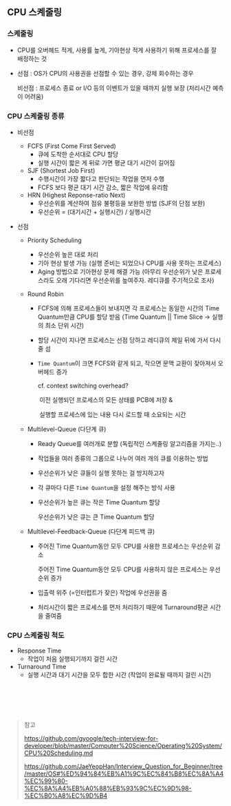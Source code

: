 ## CPU 스켸줄링

### 스켸줄링

- CPU를 오버헤드 적게, 사용률 높게, 기아현상 적게 사용하기 위해 프로세스를 잘 배정하는 것

- 선점 : OS가 CPU의 사용권을 선점할 수 있는 경우, 강제 회수하는 경우

  비선점 : 프로세스 종료 or I/O 등의 이벤트가 있을 때까지 실행 보장 (처리시간 예측이 어려움)



### CPU 스켸줄링 종류

- 비선점
  - FCFS (First Come First Served)
    - 큐에 도착한 순서대로 CPU 할당
    - 실행 시간이 짧은 게 뒤로 가면 평균 대기 시간이 길어짐
  - SJF (Shortest Job First)
    - 수행시간이 가장 짧다고 판단되는 작업을 먼저 수행
    - FCFS 보다 평균 대기 시간 감소, 짧은 작업에 유리함
  - HRN (Highest Reponse-ratio Next)
    - 우선순위를 계산하여 점유 불평등을 보완한 방법 (SJF의 단점 보완)
    - 우선순위 = (대기시간 + 실행시간) / 실행시간



- 선점

  - Priority Scheduling

    - 우선순위 높은 대로 처리
    - 기아 현상 발생 가능 (실행 준비는 되었으나 CPU를 사용 못하는 프로세스)
    - Aging 방법으로 기아현상 문제 해결 가능 (아무리 우선순위가 낮은 프로세스라도 오래 기다리면 우선순위를 높여주자. 레디큐를 주기적으로 조사)

  - Round Robin

    - FCFS에 의해 프로세스들이 보내지면 각 프로세스는 동일한 시간의 Time Quantum만큼 CPU를 할당 받음 (Time Quantum || Time Slice -> 실행의 최소 단위 시간)

    - 할당 시간이 지나면 프로세스는 선점 당하고 레디큐의 제일 뒤에 가서 다시 줄 섬

    - `Time Quantum`이 크면 FCFS와 같게 되고, 작으면 문맥 교환이 잦아져서 오버헤드 증가

      cf. context switching overhead?

      ​	이전 실행되던 프로세스의 모든 상태를 PCB에 저장 & 

      ​	실행할 프로세스에 있는 내용 다시 로드할 때 소요되는 시간

  - Multilevel-Queue (다단계 큐)

    - Ready Queue를 여러개로 분할 (독립적인 스켸줄링 알고리즘을 가지는..)

    - 작업들을 여러 종류의 그룹으로 나누어 여러 개의 큐를 이용하는 방법

    - 우선순위가 낮은 큐들이 실행 못하는 걸 방지하고자

    - 각 큐마다 다른 `Time Quantum`을 설정 해주는 방식 사용

    - 우선순위가 높은 큐는 작은 Time Quantum 할당

      우선순위가 낮은 큐는 큰 Time Quantum 할당

  - Multilevel-Feedback-Queue (다단계 피드백 큐)

    - 주어진 Time Quantum동안 모두 CPU를 사용한 프로세스는 우선순위 감소

      주어진 Time Quantum동안 모두 CPU를 사용하지 않은 프로세스는 우선순위 증가

    - 입출력 위주 (=인터럽트가 잦은) 작업에 우선권을 줌
    - 처리시간이 짧은 프로세스를 먼저 처리하기 때문에 Turnaround평균 시간을 줄여줌



### CPU 스켸줄링 척도

- Response Time
  - 작업이 처음 실행되기까지 걸린 시간
- Turnaround Time
  - 실행 시간과 대기 시간을 모두 합한 시간 (작업이 완료될 때까지 걸린 시간)









<br/>

<br/>

<br/>

<br/>

> 참고
>
> https://github.com/gyoogle/tech-interview-for-developer/blob/master/Computer%20Science/Operating%20System/CPU%20Scheduling.md
>
> https://github.com/JaeYeopHan/Interview_Question_for_Beginner/tree/master/OS#%ED%94%84%EB%A1%9C%EC%84%B8%EC%8A%A4%EC%99%80-%EC%8A%A4%EB%A0%88%EB%93%9C%EC%9D%98-%EC%B0%A8%EC%9D%B4